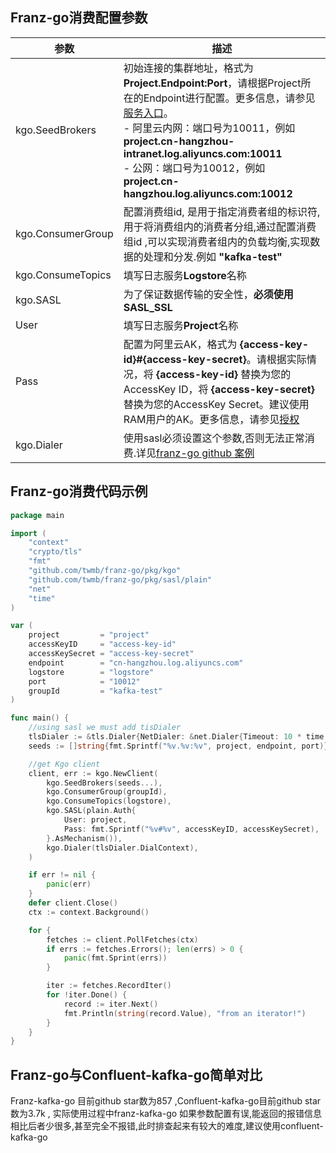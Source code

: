 ## Franz-go消费配置参数

| 参数                | 描述                                                                                                                                                                                                                                                                                                                  |
|-------------------|---------------------------------------------------------------------------------------------------------------------------------------------------------------------------------------------------------------------------------------------------------------------------------------------------------------------|
| kgo.SeedBrokers   | 初始连接的集群地址，格式为**Project.Endpoint:Port**，请根据Project所在的Endpoint进行配置。更多信息，请参见[服务入口](https://help.aliyun.com/document_detail/29008.htm#reference-wgx-pwq-zdb)。<br/> - 阿里云内网：端口号为10011，例如 **project.cn-hangzhou-intranet.log.aliyuncs.com:10011** <br/>  - 公网：端口号为10012，例如 **project.cn-hangzhou.log.aliyuncs.com:10012** |
| kgo.ConsumerGroup | 配置消费组id, 是用于指定消费者组的标识符,用于将消费组内的消费者分组,通过配置消费组id ,可以实现消费者组内的负载均衡,实现数据的处理和分发.例如 **"kafka-test"**                                                                                                                                                                                                                       |
| kgo.ConsumeTopics | 填写日志服务**Logstore**名称                                                                                                                                                                                                                                                                                                |
| kgo.SASL          | 为了保证数据传输的安全性，**必须使用SASL_SSL**                                                                                                                                                                                                                                                                                       |
| User              | 填写日志服务**Project**名称                                                                                                                                                                                                                                                                                                 |
| Pass              | 配置为阿里云AK，格式为 **{access-key-id}#{access-key-secret}**。请根据实际情况，将 **{access-key-id}** 替换为您的AccessKey ID，将 **{access-key-secret}** 替换为您的AccessKey Secret。建议使用RAM用户的AK。更多信息，请参见[授权](https://help.aliyun.com/document_detail/47664.htm#task-xsk-ttc-ry)                                                                   |
| kgo.Dialer        | 使用sasl必须设置这个参数,否则无法正常消费.详见[franz-go github 案例](https://github.com/twmb/franz-go/blob/master/examples/sasl/sasl_ssl_plain/sasl_ssl_plain.go)                                                                                                                                                                         |

## Franz-go消费代码示例

```go
package main

import (
	"context"
	"crypto/tls"
	"fmt"
	"github.com/twmb/franz-go/pkg/kgo"
	"github.com/twmb/franz-go/pkg/sasl/plain"
	"net"
	"time"
)

var (
	project         = "project"
	accessKeyID     = "access-key-id"
	accessKeySecret = "access-key-secret"
	endpoint        = "cn-hangzhou.log.aliyuncs.com"
	logstore        = "logstore"
	port            = "10012"
	groupId         = "kafka-test"
)

func main() {
	//using sasl we must add tisDialer
	tlsDialer := &tls.Dialer{NetDialer: &net.Dialer{Timeout: 10 * time.Second}}
	seeds := []string{fmt.Sprintf("%v.%v:%v", project, endpoint, port)}

	//get Kgo client
	client, err := kgo.NewClient(
		kgo.SeedBrokers(seeds...),
		kgo.ConsumerGroup(groupId),
		kgo.ConsumeTopics(logstore),
		kgo.SASL(plain.Auth{
			User: project,
			Pass: fmt.Sprintf("%v#%v", accessKeyID, accessKeySecret),
		}.AsMechanism()),
		kgo.Dialer(tlsDialer.DialContext),
	)

	if err != nil {
		panic(err)
	}
	defer client.Close()
	ctx := context.Background()

	for {
		fetches := client.PollFetches(ctx)
		if errs := fetches.Errors(); len(errs) > 0 {
			panic(fmt.Sprint(errs))
		}

		iter := fetches.RecordIter()
		for !iter.Done() {
			record := iter.Next()
			fmt.Println(string(record.Value), "from an iterator!")
		}
	}
}
```

## Franz-go与Confluent-kafka-go简单对比

Franz-kafka-go 目前github star数为857 ,Confluent-kafka-go目前github star数为3.7k , 实际使用过程中franz-kafka-go
如果参数配置有误,能返回的报错信息相比后者少很多,甚至完全不报错,此时排查起来有较大的难度,建议使用confluent-kafka-go
